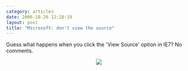 ```yaml
---
category: articles
date: 2006-10-26 12:28:19
layout: post
title: "Microsoft: don't view the source"
---
```


<p>Guess what happens when you click the 'View Source' option in IE7? No comments.</p>

<p align="center"><img src="https://joaobordalo.com/images/static/blog/vista-view-source.png"></p>
